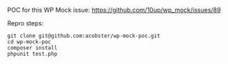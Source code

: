 POC for this WP Mock issue: https://github.com/10up/wp_mock/issues/89

Repro steps:

```
git clone git@github.com:acobster/wp-mock-poc.git
cd wp-mock-poc
composer install
phpunit test.php
```
